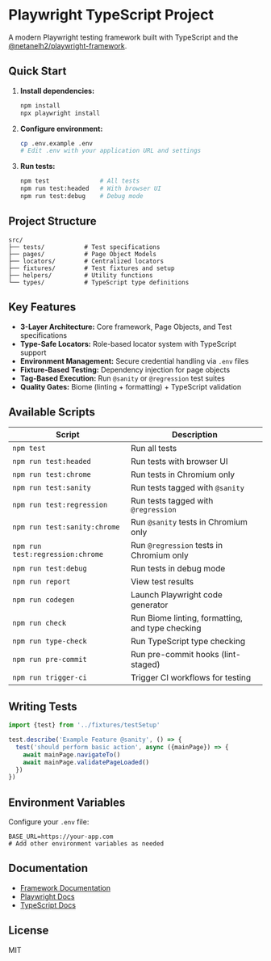 # Playwright TypeScript Project

A modern Playwright testing framework built with TypeScript and the [@netanelh2/playwright-framework](https://www.npmjs.com/package/@netanelh2/playwright-framework).

## Quick Start

1. **Install dependencies:**

   ```bash
   npm install
   npx playwright install
   ```

2. **Configure environment:**

   ```bash
   cp .env.example .env
   # Edit .env with your application URL and settings
   ```

3. **Run tests:**
   ```bash
   npm test              # All tests
   npm run test:headed   # With browser UI
   npm run test:debug    # Debug mode
   ```

## Project Structure

```
src/
├── tests/           # Test specifications
├── pages/           # Page Object Models
├── locators/        # Centralized locators
├── fixtures/        # Test fixtures and setup
├── helpers/         # Utility functions
└── types/           # TypeScript type definitions
```

## Key Features

- **3-Layer Architecture:** Core framework, Page Objects, and Test specifications
- **Type-Safe Locators:** Role-based locator system with TypeScript support
- **Environment Management:** Secure credential handling via `.env` files
- **Fixture-Based Testing:** Dependency injection for page objects
- **Tag-Based Execution:** Run `@sanity` or `@regression` test suites
- **Quality Gates:** Biome (linting + formatting) + TypeScript validation

## Available Scripts

| Script                           | Description                                |
| -------------------------------- | ------------------------------------------ |
| `npm test`                       | Run all tests                              |
| `npm run test:headed`            | Run tests with browser UI                  |
| `npm run test:chrome`            | Run tests in Chromium only                 |
| `npm run test:sanity`            | Run tests tagged with `@sanity`            |
| `npm run test:regression`        | Run tests tagged with `@regression`        |
| `npm run test:sanity:chrome`     | Run `@sanity` tests in Chromium only       |
| `npm run test:regression:chrome` | Run `@regression` tests in Chromium only   |
| `npm run test:debug`             | Run tests in debug mode                    |
| `npm run report`                 | View test results                          |
| `npm run codegen`                | Launch Playwright code generator           |
| `npm run check`                  | Run Biome linting, formatting, and type checking |
| `npm run type-check`             | Run TypeScript type checking               |
| `npm run pre-commit`             | Run pre-commit hooks (lint-staged)         |
| `npm run trigger-ci`             | Trigger CI workflows for testing           |

## Writing Tests

```typescript
import {test} from '../fixtures/testSetup'

test.describe('Example Feature @sanity', () => {
  test('should perform basic action', async ({mainPage}) => {
    await mainPage.navigateTo()
    await mainPage.validatePageLoaded()
  })
})
```

## Environment Variables

Configure your `.env` file:

```env
BASE_URL=https://your-app.com
# Add other environment variables as needed
```

## Documentation

- [Framework Documentation](https://github.com/NetanelH2/playwright-framework-suite#readme)
- [Playwright Docs](https://playwright.dev)
- [TypeScript Docs](https://www.typescriptlang.org/docs/)

## License

MIT
